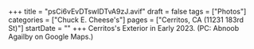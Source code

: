 +++
title = "psCi6vEvDTswIDTvA9zJ.avif"
draft = false
tags = ["Photos"]
categories = ["Chuck E. Cheese's"]
pages = ["Cerritos, CA (11231 183rd St)"]
startDate = ""
+++
Cerritos's Exterior in Early 2023. (PC: Abnoob Agailby on Google Maps.)
